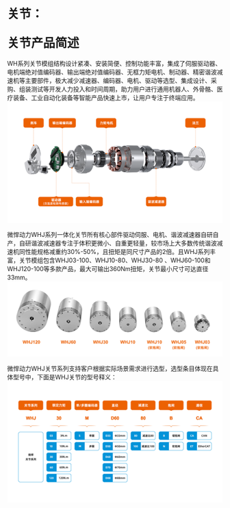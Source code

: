 # <p class="hidden">关节：</p>关节产品简述

WH系列关节模组结构设计紧凑、安装简便、控制功能丰富，集成了伺服驱动器、电机端绝对值编码器、输出端绝对值编码器、无框力矩电机、制动器、精密谐波减速机等主要部件，极大减少减速器、编码器、电机、驱动等选型、集成设计、采购、组装测试等开发人力投入和时间周期，助力用户进行通用机器人、外骨骼、医疗装备、工业自动化装备等智能产品快速上市，让用户专注于终端应用。
![alt text](../parameter/doc/image1.png)

微悍动力WHJ系列一体化关节所有核心部件驱动伺服、电机、谐波减速器自研自产，自研谐波减速器专注于体积更微小、自重更轻量，较市场上大多数传统谐波减速机同性能规格减重约30%-50%，且扭矩是同尺寸产品的2倍。且WHJ系列丰富，关节模组包含WHJ03-100、WHJ10-80、WHJ30-80 、WHJ60-100和WHJ120-100等多款产品，最大可输出360Nm扭矩，关节最小尺寸可达直径33mm。
![alt text](../parameter/doc/image.png)

微悍动力WHJ关节系列支持客户根据实际场景需求进行选型，选型条目体现在具体型号中，下面是WHJ关节的型号释义：
![alt text](../parameter/doc/jointModelDescription.png)
